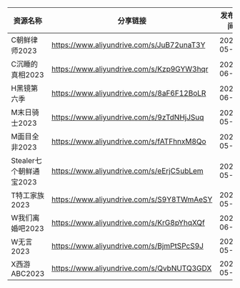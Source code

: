 | 资源名称              | 分享链接                                      | 发布时间       |
| ----------------- | ----------------------------------------- | ---------- |
| C朝鲜律师2023         | https://www.aliyundrive.com/s/JuB72unaT3Y | 2023-05-30 |
| C沉睡的真相2023        | https://www.aliyundrive.com/s/Kzp9GYW3hqr | 2023-06-23 |
| H黑镜第六季            | https://www.aliyundrive.com/s/8aF6F12BoLR | 2023-06-16 |
| M末日骑士2023         | https://www.aliyundrive.com/s/9zTdNHjJSuq | 2023-05-30 |
| M面目全非2023         | https://www.aliyundrive.com/s/fATFhnxM8Qo | 2023-05-30 |
| Stealer七个朝鲜通宝2023 | https://www.aliyundrive.com/s/eErjC5ubLem | 2023-05-30 |
| T特工家族2023         | https://www.aliyundrive.com/s/S9Y8TWmAeSY | 2023-05-30 |
| W我们离婚吧2023        | https://www.aliyundrive.com/s/KrG8pYhqXQf | 2023-06-23 |
| W无言2023           | https://www.aliyundrive.com/s/BjmPtSPcS9J | 2023-05-30 |
| X西游ABC2023        | https://www.aliyundrive.com/s/QvbNUTQ3GDX | 2023-05-30 |
